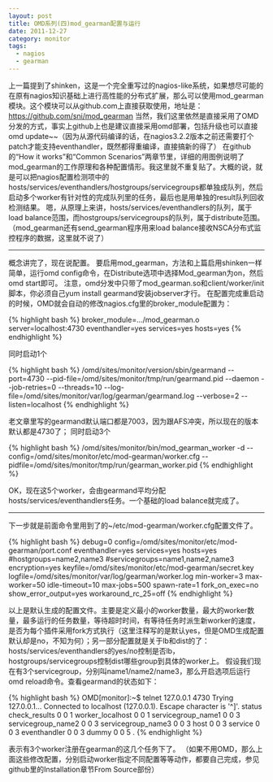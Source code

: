 ```yaml
---
layout: post
title: OMD系列(四)mod_gearman配置与运行
date: 2011-12-27
category: monitor
tags:
  - nagios
  - gearman
---
```


上一篇提到了shinken，这是一个完全重写过的nagios-like系统，如果想尽可能的在原有nagios知识基础上进行高性能的分布式扩展，那么可以使用mod_gearman模块。这个模块可以从github.com上直接获取使用，地址是：
<a href="https://github.com/sni/mod_gearman">https://github.com/sni/mod_gearman</a>
当然，我们这里依然是直接采用了OMD分发的方式，事实上github上也是建议直接采用omd部署，包括升级也可以直接omd update~~（因为从源代码编译的话，在nagios3.2.2版本之前还需要打个patch才能支持eventhandler，既然都得重编译，直接搞新的得了）
在github的“How it works”和“Common Scenarios”两章节里，详细的用图例说明了mod_gearman的工作原理和各种配置情形。我这里就不重复贴了。大概的说，就是可以把nagios配置检测项中的hosts/services/eventhandlers/hostgroups/servicegroups都单独成队列，然后启动多个worker有针对性的完成队列里的任务，最后也是用单独的result队列回收检测结果。
嗯，从原理上来讲，hosts/services/eventhandlers的队列，属于load balance范围，而hostgroups/servicegroups的队列，属于distribute范围。
（mod_gearman还有send_gearman程序用来load balance接收NSCA分布式监控程序的数据，这里就不说了）
<hr>
概念讲完了，现在说配置。
要启用mod_gearman，方法和上篇启用shinken一样简单，运行omd config命令，在Distribute选项中选择Mod_gearman为on，然后omd start即可。
注意，omd分发中只带了mod_gearman.so和client/worker/init脚本，你必须自己yum install gearmand安装jobserver才行。
在配置完成重启动的时候，OMD就会自动的修改nagios.cfg里的broker_module配置为：

{% highlight bash %}
 broker_module=.../mod_gearman.o server=localhost:4730 eventhandler=yes services=yes hosts=yes
{% endhighlight %}

同时启动1个

{% highlight bash %}
 /omd/sites/monitor/version/sbin/gearmand --port=4730 --pid-file=/omd/sites/monitor/tmp/run/gearmand.pid --daemon --job-retries=0 --threads=10 --log-file=/omd/sites/monitor/var/log/gearman/gearmand.log --verbose=2 --listen=localhost
{% endhighlight %}

老文章里写的gearmand默认端口都是7003，因为跟AFS冲突，所以现在的版本默认都是4730了；
同时启动3个

{% highlight bash %}
/omd/sites/monitor/bin/mod_gearman_worker -d --config=/omd/sites/monitor/etc/mod-gearman/worker.cfg --pidfile=/omd/sites/monitor/tmp/run/gearman_worker.pid
{% endhighlight %}

OK，现在这5个worker，会由gearmand平均分配hosts/services/eventhandlers任务。一个基础的load balance就完成了。
<hr>
下一步就是前面命令里用到了的~/etc/mod-gearman/worker.cfg配置文件了。

{% highlight bash %}
    debug=0
    config=/omd/sites/monitor/etc/mod-gearman/port.conf
    eventhandler=yes
    services=yes
    hosts=yes
    #hostgroups=name2,name3
    #servicegroups=name1,name2,name3
    encryption=yes
    keyfile=/omd/sites/monitor/etc/mod-gearman/secret.key
    logfile=/omd/sites/monitor/var/log/gearman/worker.log
    min-worker=3
    max-worker=50
    idle-timeout=10
    max-jobs=500
    spawn-rate=1
    fork_on_exec=no
    show_error_output=yes
    workaround_rc_25=off
{% endhighlight %}

以上是默认生成的配置文件。主要是定义最小的worker数量，最大的worker数量，最多运行的任务数量，等待超时时间，有等待任务时派生新worker的速度，是否为每个插件采用fork方式执行（这里注释写的是默认yes，但是OMD生成配置默认却是no，不知为何）；另一部分配置就是关于lb和dist的了：hosts/services/eventhandlers的yes/no控制是否lb，hostgroups/servicegroups控制dist哪些group到具体的worker上。
假设我们现在有3个servicegroup，分别叫name1/name2/name3，那么开启选项后运行omd reload命令。查看gearmand的状态如下：

{% highlight bash %}
    OMD[monitor]:~$ telnet 127.0.0.1 4730
    Trying 127.0.0.1...
    Connected to localhost (127.0.0.1).
    Escape character is '^]'.
    status
    check_results	0	0	1
    worker_localhost	0	0	1
    servicegroup_name1	0	0	3
    servicegroup_name2	0	0	3
    servicegroup_name3	0	0	3
    host	0	0	3
    service	0	0	3
    eventhandler	0	0	3
    dummy	0	0	5
    .
{% endhighlight %}

表示有3个worker注册在gearman的这几个任务下了。
（如果不用OMD，那么上面这些修改配置，分别启动worker指定不同配置等等动作，都要自己完成，参见github里的Installation章节From Source部份）
